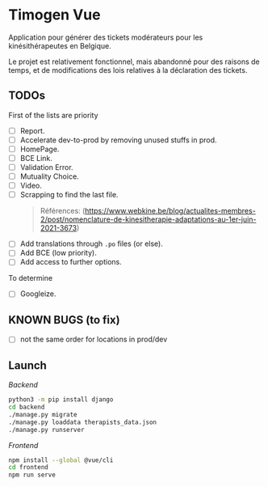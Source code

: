 # Timogen Vue

Application pour générer des tickets modérateurs pour les kinésithérapeutes en Belgique.

Le projet est relativement fonctionnel, mais abandonné pour des raisons de temps, et de modifications des lois relatives à la déclaration des tickets.


## TODOs

First of the lists are priority

 - [ ] Report.
 - [ ] Accelerate dev-to-prod by removing unused stuffs in prod.
 - [ ] HomePage.
 - [ ] BCE Link.
 - [ ] Validation Error.
 - [ ] Mutuality Choice.
 - [ ] Video.
 - [ ] Scrapping to find the last file.
    > Références:
    > (https://www.webkine.be/blog/actualites-membres-2/post/nomenclature-de-kinesitherapie-adaptations-au-1er-juin-2021-3673)
 - [ ] Add translations through `.po` files (or else).
 - [ ] Add BCE (low priority).
 - [ ] Add access to further options.

To determine

 - [ ] Googleize.


## KNOWN BUGS (to fix)

 - [ ] not the same order for locations in prod/dev


## Launch

_Backend_
```bash
python3 -m pip install django
cd backend
./manage.py migrate
./manage.py loaddata therapists_data.json
./manage.py runserver
```

_Frontend_
```bash
npm install --global @vue/cli
cd frontend
npm run serve
```
